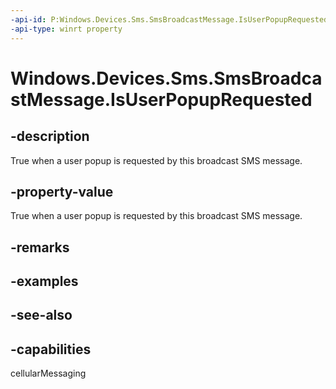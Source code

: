 ----api-id: P:Windows.Devices.Sms.SmsBroadcastMessage.IsUserPopupRequested
-api-type: winrt property
---<!-- Property syntaxpublic bool IsUserPopupRequested { get; }--># Windows.Devices.Sms.SmsBroadcastMessage.IsUserPopupRequested## -descriptionTrue when a user popup is requested by this broadcast SMS message.## -property-valueTrue when a user popup is requested by this broadcast SMS message.## -remarks## -examples## -see-also## -capabilitiescellularMessaging